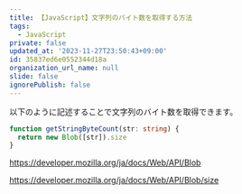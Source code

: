 ```yaml
---
title: 【JavaScript】文字列のバイト数を取得する方法
tags:
  - JavaScript
private: false
updated_at: '2023-11-27T23:50:43+09:00'
id: 35837ed6e0552344d18a
organization_url_name: null
slide: false
ignorePublish: false
---
```

以下のように記述することで文字列のバイト数を取得できます。

```ts
function getStringByteCount(str: string) {
  return new Blob([str]).size
}
```

https://developer.mozilla.org/ja/docs/Web/API/Blob

https://developer.mozilla.org/ja/docs/Web/API/Blob/size
